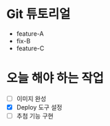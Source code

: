 # Git 튜토리얼

- feature-A
- fix-B
- feature-C

# 오늘 해야 하는 작업
- [ ] 이미지 완성
- [x] Deploy 도구 설정
- [ ] 추첨 기능 구현
